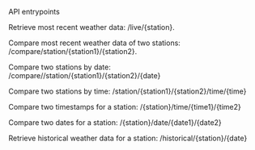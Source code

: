 API entrypoints

Retrieve most recent weather data:
/live/{station}.

Compare most recent weather data of two stations:
/compare/station/{station1}/{station2}.

Compare two stations by date:
/compare//station/{station1}/{station2}/{date}

Compare two stations by time: /station/{station1}/{station2}/time/{time}

Compare two timestamps for a station: /{station}/time/{time1}/{time2}

Compare two dates for a station: /{station}/date/{date1}/{date2}

Retrieve historical weather data for a station: /historical/{station}/{date}